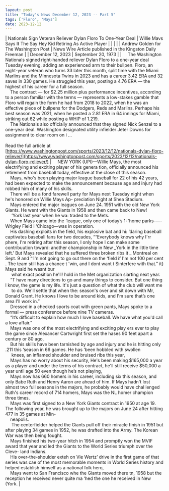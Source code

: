 ```yaml
---
layout: post
title: "Today's News December 12, 2023 -- Part 5"
tags: ['Floro', 'Mays']
date: 2023-12-12
---
```


| Nationals Sign Veteran Reliever Dylan Floro To One-Year Deal | Willie Mavs Says It  The Say Hey Kid Retiring As Active Player |
|  |  |
| Andrew Golden for The Washington Post | News Wire Article published in the Kingston Daily Freeman |
| December 12, 2023 | September 20, 1973 |
| &nbsp;&nbsp;&nbsp;&nbsp;The Washington Nationals signed right-handed reliever Dylan Floro to a one-year deal Tuesday evening, adding an experienced arm to their bullpen. Floro, an eight-year veteran who turns 33 later this month, split time with the Miami Marlins and the Minnesota Twins in 2023 and has a career 3.42 ERA and 32 saves in 330 games. He struggled this year, posting a 4.76 ERA — the highest of his career for a full season.<br>&nbsp;&nbsp;&nbsp;&nbsp;The contract — for $2.25 million plus performance incentives, according to a person familiar with the terms — represents a low-stakes gamble that Floro will regain the form he had from 2018 to 2022, when he was an effective piece of bullpens for the Dodgers, Reds and Marlins. Perhaps his best season was 2021, when he posted a 2.81 ERA in 64 innings for Miami, striking out 62 while posting a WHIP of 1.219.<br>&nbsp;&nbsp;&nbsp;&nbsp;The Nationals also officially announced that they signed Nick Senzel to a one-year deal. Washington designated utility infielder Jeter Downs for assignment to clear room on i ...<br><br>Read the full article at<br>[https://www.washingtonpost.com/sports/2023/12/12/nationals-dylan-floro-reliever/](https://www.washingtonpost.com/sports/2023/12/12/nationals-dylan-floro-reliever/) | &nbsp;&nbsp;&nbsp;&nbsp;NEW YORK  (UPI)—Willie Mays, the most electrifying and exciting player of his genera tion, officially announced his retirement from baseball today, effective at the close of this season.<br>&nbsp;&nbsp;&nbsp;&nbsp;Mays, who's been playing major league baseball for 22 of his 42 years, had been expected to make the announcement because age and injury had robbed him of many of his skills.<br>&nbsp;&nbsp;&nbsp;&nbsp;There will be a fond farewell party for Mays next Tuesday night when he's honored on Willie Mays Ap- preciation Night at Shea Stadium.<br>&nbsp;&nbsp;&nbsp;&nbsp;Mays entered the major leagues on June 24. 1951 with the old New York Giants. He went with the Giants in 1958 and then came back to New!<br>&nbsp;&nbsp;&nbsp;&nbsp; ‘York last year when he wa:   traded to the Mets.<br>&nbsp;&nbsp;&nbsp;&nbsp;When Mays came into the ‘league, only one of today’s 1: ‘home parks-—-Wrigley Field i ‘Chicago—was in operation.<br>&nbsp;&nbsp;&nbsp;&nbsp;His dashing exploits in the field, his explosive bat and hi: ‘daring baseball captivates baseball fans for two decades, ““Everybody knows why I'rr phere, I'm retiring after this season, I only hope I can make some  contribuution toward: another championship in New _York in the little time left.’ But Mays revealed that he suffered three broken ribs it _ Montreal on Sept. 9 and “‘I'n not going to go out there on the ‘field if I'm not 100 per cent . The team still has a chance t 'win, and I dont want t Sinterfere with that.” it} Mays said he wasnt bur<br>&nbsp;&nbsp;&nbsp;&nbsp; what exact position he'll! hold in the Met organization siarting next year.<br>&nbsp;&nbsp;&nbsp;&nbsp;“T have many directions to go and many things to consider. But one thing I know, the game is my life. It's just a question of what the club will want me<br>&nbsp;&nbsp;&nbsp;&nbsp; to do. We'll settle that when the: season's over and   sit down with Mr, Donald Grant. He knows I love to be around kids, and I'm sure that’s one area I'll work in.”<br>&nbsp;&nbsp;&nbsp;&nbsp;Dressed in a checked sports coat with green pants, Mays spoke to a formal — press conference before nine TV cameras.<br>&nbsp;&nbsp;&nbsp;&nbsp;“It’s difficult to explain how much I love baseball. We have what you'd call a love affair.”<br>&nbsp;&nbsp;&nbsp;&nbsp;Mays was one of the most electrifying and exciting play ers ever to play the game since Alexancer Cartwright first set the hases 90 feet apart a century or 80 ago,<br>&nbsp;&nbsp;&nbsp;&nbsp;But his skills have been tarnished by age and injury and he is hitting only .211 this ‘season in 66 games. He has ‘been hobbled with swollen<br>&nbsp;&nbsp;&nbsp;&nbsp; knees, an inflamed shoulder and bruised ribs this year,<br>&nbsp;&nbsp;&nbsp;&nbsp;Mays has no worry about his security, He's been making $165,000 a year as a player and under the terms of his contract, he'll still receive $50,000 a year until age 50 even though he’s not playing,<br>&nbsp;&nbsp;&nbsp;&nbsp;Mays now has 660 homers in his career, including six this season, and only Babe Ruth and Henry Aaron are ahead of him. If Mays hadn't lost almost two full seasons in the majors, he probably would have chal lenged Ruth's career record of 714 homers, Mays was the NL homer champion three times.<br>&nbsp;&nbsp;&nbsp;&nbsp;Mays was first signed to a New York Giants contract in 1950 at age 19. The following year, he was brought up to the majors on June 24 after hitting 477 in 35 games at Min-<br>&nbsp;&nbsp;&nbsp;&nbsp;neapolis.  <br>&nbsp;&nbsp;&nbsp;&nbsp; The centerfielder helped the Giants pull off their miracle finish in 1951 but after playing 34 games in 1952, he was drafted into the Army. The Korean War was then being fought.<br>&nbsp;&nbsp;&nbsp;&nbsp;Mays finished his two-year hitch in 1954 and promptly won the MVIF award that year and led the Giants to the World Series triumph over the Cleve- land Indians.<br>&nbsp;&nbsp;&nbsp;&nbsp;His over-the-shoulder  exteh on Vie Wertz’ drive in the first game of that series was cae of the most memorable moments in World Series history and helped establish himself as a national folk hero,<br>&nbsp;&nbsp;&nbsp;&nbsp;Mays went to San Francisco whe the Giants moved there tn, 1958 but the reception he received never quite ma ‘hed the one he received in New (York.  |